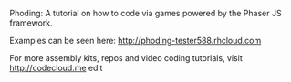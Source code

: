 Phoding: A tutorial on how to code via games powered by the Phaser JS framework.

Examples can be seen here: http://phoding-tester588.rhcloud.com

For more assembly kits, repos and video coding tutorials, visit http://codecloud.me
 edit